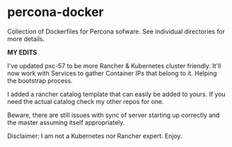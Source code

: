 # percona-docker

Collection of Dockerfiles for Percona sofware.
See individual directories for more details.

**MY EDITS**



I've updated pxc-57 to be more Rancher & Kubernetes cluster friendly. It'll now work with Services to gather Container IPs that belong to it. 
Helping the bootstrap process.

I added a rancher catalog template that can easily be added to yours. If you need the actual catalog check my other repos for one.

Beware, there are still issues with sync of server starting up correctly and the master assuming itself appropriately.

Disclaimer: I am not a Kubernetes nor Rancher expert. Enjoy.